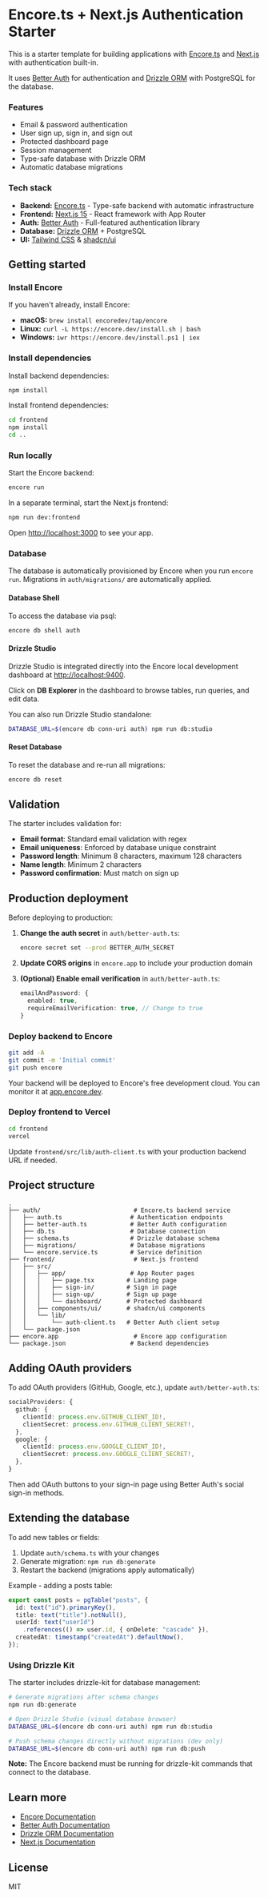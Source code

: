 # Encore.ts + Next.js Authentication Starter

This is a starter template for building applications with [Encore.ts](https://encore.dev) and [Next.js](https://nextjs.org/) with authentication built-in.

It uses [Better Auth](https://better-auth.com/) for authentication and [Drizzle ORM](https://orm.drizzle.team/) with PostgreSQL for the database.

### Features
- Email & password authentication
- User sign up, sign in, and sign out
- Protected dashboard page
- Session management
- Type-safe database with Drizzle ORM
- Automatic database migrations

### Tech stack
- **Backend:** [Encore.ts](https://encore.dev) - Type-safe backend with automatic infrastructure
- **Frontend:** [Next.js 15](https://nextjs.org/) - React framework with App Router
- **Auth:** [Better Auth](https://better-auth.com/) - Full-featured authentication library
- **Database:** [Drizzle ORM](https://orm.drizzle.team/) + PostgreSQL
- **UI:** [Tailwind CSS](https://tailwindcss.com/) & [shadcn/ui](https://ui.shadcn.com/)

## Getting started

### Install Encore
If you haven't already, install Encore:

- **macOS:** `brew install encoredev/tap/encore`
- **Linux:** `curl -L https://encore.dev/install.sh | bash`
- **Windows:** `iwr https://encore.dev/install.ps1 | iex`

### Install dependencies

Install backend dependencies:

```bash
npm install
```

Install frontend dependencies:

```bash
cd frontend
npm install
cd ..
```

### Run locally

Start the Encore backend:

```bash
encore run
```

In a separate terminal, start the Next.js frontend:

```bash
npm run dev:frontend
```

Open [http://localhost:3000](http://localhost:3000) to see your app.

### Database

The database is automatically provisioned by Encore when you run `encore run`. Migrations in `auth/migrations/` are automatically applied.

#### Database Shell

To access the database via psql:

```bash
encore db shell auth
```

#### Drizzle Studio

Drizzle Studio is integrated directly into the Encore local development dashboard at [http://localhost:9400](http://localhost:9400). 

Click on **DB Explorer** in the dashboard to browse tables, run queries, and edit data.

You can also run Drizzle Studio standalone:

```bash
DATABASE_URL=$(encore db conn-uri auth) npm run db:studio
```

#### Reset Database

To reset the database and re-run all migrations:

```bash
encore db reset
```

## Validation

The starter includes validation for:

- **Email format**: Standard email validation with regex
- **Email uniqueness**: Enforced by database unique constraint
- **Password length**: Minimum 8 characters, maximum 128 characters
- **Name length**: Minimum 2 characters
- **Password confirmation**: Must match on sign up

## Production deployment

Before deploying to production:

1. **Change the auth secret** in `auth/better-auth.ts`:
   ```bash
   encore secret set --prod BETTER_AUTH_SECRET
   ```

2. **Update CORS origins** in `encore.app` to include your production domain

3. **(Optional) Enable email verification** in `auth/better-auth.ts`:
   ```typescript
   emailAndPassword: {
     enabled: true,
     requireEmailVerification: true, // Change to true
   }
   ```

### Deploy backend to Encore

```bash
git add -A
git commit -m 'Initial commit'
git push encore
```

Your backend will be deployed to Encore's free development cloud. You can monitor it at [app.encore.dev](https://app.encore.dev).

### Deploy frontend to Vercel

```bash
cd frontend
vercel
```

Update `frontend/src/lib/auth-client.ts` with your production backend URL if needed.

## Project structure

```
.
├── auth/                          # Encore.ts backend service
│   ├── auth.ts                   # Authentication endpoints
│   ├── better-auth.ts            # Better Auth configuration
│   ├── db.ts                     # Database connection
│   ├── schema.ts                 # Drizzle database schema
│   ├── migrations/               # Database migrations
│   └── encore.service.ts         # Service definition
├── frontend/                      # Next.js frontend
│   ├── src/
│   │   ├── app/                  # App Router pages
│   │   │   ├── page.tsx         # Landing page
│   │   │   ├── sign-in/         # Sign in page
│   │   │   ├── sign-up/         # Sign up page
│   │   │   └── dashboard/       # Protected dashboard
│   │   ├── components/ui/       # shadcn/ui components
│   │   └── lib/
│   │       └── auth-client.ts   # Better Auth client setup
│   └── package.json
├── encore.app                     # Encore app configuration
└── package.json                  # Backend dependencies
```

## Adding OAuth providers

To add OAuth providers (GitHub, Google, etc.), update `auth/better-auth.ts`:

```typescript
socialProviders: {
  github: {
    clientId: process.env.GITHUB_CLIENT_ID!,
    clientSecret: process.env.GITHUB_CLIENT_SECRET!,
  },
  google: {
    clientId: process.env.GOOGLE_CLIENT_ID!,
    clientSecret: process.env.GOOGLE_CLIENT_SECRET!,
  },
}
```

Then add OAuth buttons to your sign-in page using Better Auth's social sign-in methods.

## Extending the database

To add new tables or fields:

1. Update `auth/schema.ts` with your changes
2. Generate migration: `npm run db:generate`
3. Restart the backend (migrations apply automatically)

Example - adding a posts table:

```typescript
export const posts = pgTable("posts", {
  id: text("id").primaryKey(),
  title: text("title").notNull(),
  userId: text("userId")
    .references(() => user.id, { onDelete: "cascade" }),
  createdAt: timestamp("createdAt").defaultNow(),
});
```

### Using Drizzle Kit

The starter includes drizzle-kit for database management:

```bash
# Generate migrations after schema changes
npm run db:generate

# Open Drizzle Studio (visual database browser)
DATABASE_URL=$(encore db conn-uri auth) npm run db:studio

# Push schema changes directly without migrations (dev only)
DATABASE_URL=$(encore db conn-uri auth) npm run db:push
```

**Note:** The Encore backend must be running for drizzle-kit commands that connect to the database.

## Learn more

- [Encore Documentation](https://encore.dev/docs)
- [Better Auth Documentation](https://better-auth.com)
- [Drizzle ORM Documentation](https://orm.drizzle.team)
- [Next.js Documentation](https://nextjs.org/docs)

## License

MIT
